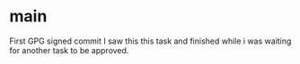 # main
First GPG signed commit
I saw this this task and finished while i was waiting for another task to be approved.

